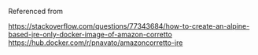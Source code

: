 Referenced from

https://stackoverflow.com/questions/77343684/how-to-create-an-alpine-based-jre-only-docker-image-of-amazon-corretto
https://hub.docker.com/r/pnavato/amazoncorretto-jre
